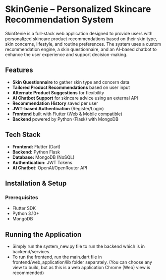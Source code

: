 # SkinGenie – Personalized Skincare Recommendation System

SkinGenie is a full-stack web application designed to provide users with personalized skincare product recommendations based on their skin type, skin concerns, lifestyle, and routine preferences. The system uses a custom recommendation engine, a skin questionnaire, and an AI-based chatbot to enhance the user experience and support decision-making.

## Features

- **Skin Questionnaire** to gather skin type and concern data
- **Tailored Product Recommendations** based on user input
- **Alternate Product Suggestions** for flexibility
- **AI Chatbot Support** for skincare advice using an external API
- **Recommendation History** saved per user
- **JWT-based Authentication** (Register/Login)
- **Frontend** built with Flutter (Web & Mobile compatible)
- **Backend** powered by Python (Flask) with MongoDB

## Tech Stack

- **Frontend:** Flutter (Dart)
- **Backend:** Python Flask
- **Database:** MongoDB (NoSQL)
- **Authentication:** JWT Tokens
- **AI Chatbot:** OpenAI/OpenRouter API

## Installation & Setup

### Prerequisites

- Flutter SDK
- Python 3.10+
- MongoDB

## Running the Application

- Simply run the system_new.py file to run the backend which is in backend/services.
- To run the frontend, run the main.dart file in frontend/web_application/lib folder separately. (You can choose any view to build, but as this is a web application Chrome (Web) view is recommended)
